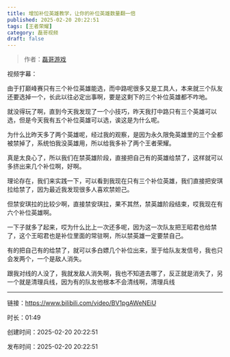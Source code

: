 ```yaml
---
title: 增加补位英雄教学，让你的补位英雄数量翻一倍
published: 2025-02-20 20:22:51
tags: [王者荣耀]
category: 磊哥视频
draft: false
---
```



> 作者：[磊哥游戏](https://space.bilibili.com/268941858?spm_id_from=333.788.upinfo.head.click)

视频字幕：

由于打巅峰赛只有三个补位英雄能选，而中路呢很多又是工具人，本来就三个队友还要选掉一个，长此以往必定出事啊，要是这剩下的三个补位英雄都不咋地。

就没得玩了啊，直到今天我发现了一个小技巧，昨天我打中路只有三个英雄可以选，但是今天我有五个补位英雄可以选，诶这是为什么呢。

为什么比昨天多了两个英雄呢，经过我的观察，是因为永久限免英雄里的三个全都被禁掉了，系统怕我没英雄用，所以给我多补了两个王者荣耀。

真是太良心了，所以我们在禁英雄阶段，直接把自己有的英雄给禁了，这样就可以多挤出来几个补位啊，好啊。

理论存在，我们来实践一下，可以看到我现在只有三个补位英雄，我们直接把安琪拉给禁了，因为最近我发现很多人喜欢禁妲己。

但禁安琪拉的比较少啊，直接禁安琪拉，果不其然，禁英雄阶段结束，哎我现在有六个补位英雄啊。

一下子就多了起来，哎为什么比上一次还多呢，因为这一次队友把王昭君也给禁了，这个王昭君也是补位里面的常驻啊，所以禁英雄一定要禁自己。

有的把自己有的给禁了，就可以多白嫖几个补位出来，至于给队友发信号，我也只会发两个，一个是敌人消失。

跟我对线的人没了，我就发敌人消失啊，我也不知道去哪了，反正就是消失了，另一个就是清理兵线，因为有的队友他根本不会清线啊，清理兵线

---


链接：https://www.bilibili.com/video/BV1pgAWeNEiU



时长：01:49

创建时间：2025-02-20 20:22:51

发布时间：2025-02-20 20:22:51

